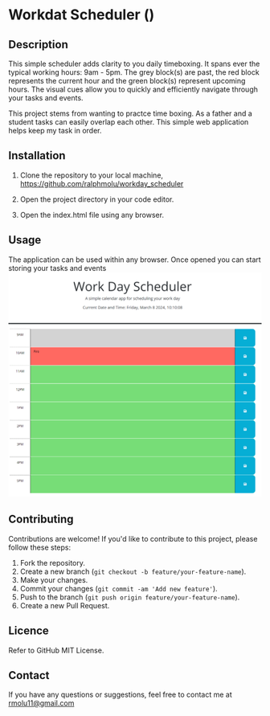 # Workdat Scheduler ()
## Description
This simple  scheduler adds clarity to you daily timeboxing. It spans ever the typical working hours: 9am - 5pm. The grey block(s) are past, the red block represents the current hour  and the green block(s) represent upcoming hours. The visual cues allow you to quickly and efficiently navigate through your tasks and events.

This project stems from wanting to practce time boxing. As a father and a student tasks can easily overlap each other. This simple web application helps keep my task in order.

## Installation

1. Clone the repository to your local machine, https://github.com/ralphmolu/workday_scheduler
 
2. Open the project directory in your code editor.

3. Open the index.html file using any browser.

## Usage

The application can be used within any browser. Once opened you can start storing your tasks and events
![alt text= screnshot of workday scheduler](assets/images/workday-scheduler.png)

## Contributing
Contributions are welcome! If you'd like to contribute to this project, please follow these steps:
1. Fork the repository.
2. Create a new branch (`git checkout -b feature/your-feature-name`).
3. Make your changes.
4. Commit your changes (`git commit -am 'Add new feature'`).
5. Push to the branch (`git push origin feature/your-feature-name`).
6. Create a new Pull Request.

## Licence

Refer to GitHub MIT License.

## Contact
If you have any questions or suggestions, feel free to contact me at rmolu11@gmail.com
